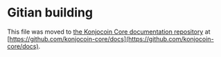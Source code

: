 Gitian building
================

This file was moved to [the Konjocoin Core documentation repository](https://github.com/konjocoin-core/docs/blob/master/gitian-building.md) at [https://github.com/konjocoin-core/docs](https://github.com/konjocoin-core/docs).
